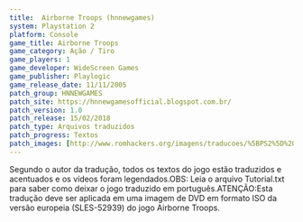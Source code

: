 ```yaml
---
title:  Airborne Troops (hnnewgames)
system: Playstation 2
platform: Console
game_title: Airborne Troops
game_category: Ação / Tiro
game_players: 1
game_developer: WideScreen Games
game_publisher: Playlogic
game_release_date: 11/11/2005
patch_group: HNNEWGAMES
patch_site: https://hnnewgamesofficial.blogspot.com.br/
patch_version: 1.0
patch_release: 15/02/2018
patch_type: Arquivos traduzidos
patch_progress: Textos
patch_images: [http://www.romhackers.org/imagens/traducoes/%5BPS2%5D%20Airborne%20Troops%20-%20hnnewgames%20-%201.jpg,http://www.romhackers.org/imagens/traducoes/%5BPS2%5D%20Airborne%20Troops%20-%20hnnewgames%20-%202.jpg,http://www.romhackers.org/imagens/traducoes/%5BPS2%5D%20Airborne%20Troops%20-%20hnnewgames%20-%203.jpg]
---
```

Segundo o autor da tradução, todos os textos do jogo estão traduzidos e acentuados e os vídeos foram legendados.OBS: Leia o arquivo Tutorial.txt para saber como deixar o jogo traduzido em português.ATENÇÃO:Esta tradução deve ser aplicada em uma imagem de DVD em formato ISO da versão europeia (SLES-52939) do jogo Airborne Troops.